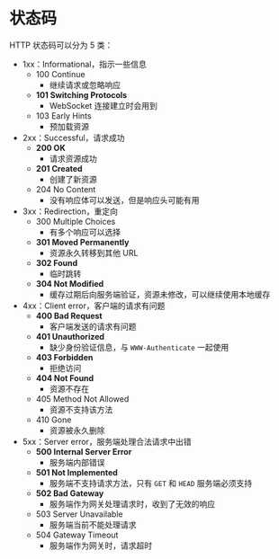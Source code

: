 # 状态码

HTTP 状态码可以分为 5 类：

- 1xx：Informational，指示一些信息
  - 100 Continue
    - 继续请求或忽略响应
  - **101 Switching Protocols**
    - WebSocket 连接建立时会用到
  - 103 Early Hints
    - 预加载资源
- 2xx：Successful，请求成功
  - **200 OK**
    - 请求资源成功
  - **201 Created**
    - 创建了新资源
  - 204 No Content
    - 没有响应体可以发送，但是响应头可能有用
- 3xx：Redirection，重定向
  - 300 Multiple Choices
    - 有多个响应可以选择
  - **301 Moved Permanently**
    - 资源永久转移到其他 URL
  - **302 Found**
    - 临时跳转
  - **304 Not Modified**
    - 缓存过期后向服务端验证，资源未修改，可以继续使用本地缓存
- 4xx：Client error，客户端的请求有问题
  - **400 Bad Request**
    - 客户端发送的请求有问题
  - **401 Unauthorized**
    - 缺少身份验证信息，与 `WWW-Authenticate` 一起使用
  - **403 Forbidden**
    - 拒绝访问
  - **404 Not Found**
    - 资源不存在
  - 405 Method Not Allowed
    - 资源不支持该方法
  - 410 Gone
    - 资源被永久删除
- 5xx：Server error，服务端处理合法请求中出错
  - **500 Internal Server Error**
    - 服务端内部错误
  - **501 Not Implemented**
    - 服务端不支持请求方法，只有 `GET` 和 `HEAD` 服务端必须支持
  - **502 Bad Gateway**
    - 服务端作为网关处理请求时，收到了无效的响应
  - 503 Server Unavailable
    - 服务端当前不能处理请求
  - 504 Gateway Timeout
    - 服务端作为网关时，请求超时
